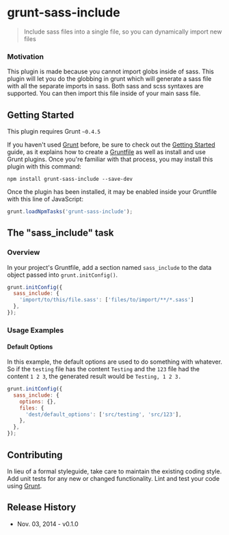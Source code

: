 # grunt-sass-include

> Include sass files into a single file, so you can dynamically import new files

### Motivation

This plugin is made because you cannot import globs inside of sass. This plugin will let you do the globbing in grunt which will generate a sass file with all the separate imports in sass. Both sass and scss syntaxes are supported. You can then import this file inside of your main sass file.

## Getting Started
This plugin requires Grunt `~0.4.5`

If you haven't used [Grunt](http://gruntjs.com/) before, be sure to check out the [Getting Started](http://gruntjs.com/getting-started) guide, as it explains how to create a [Gruntfile](http://gruntjs.com/sample-gruntfile) as well as install and use Grunt plugins. Once you're familiar with that process, you may install this plugin with this command:

```shell
npm install grunt-sass-include --save-dev
```

Once the plugin has been installed, it may be enabled inside your Gruntfile with this line of JavaScript:

```js
grunt.loadNpmTasks('grunt-sass-include');
```

## The "sass_include" task

### Overview
In your project's Gruntfile, add a section named `sass_include` to the data object passed into `grunt.initConfig()`.

```js
grunt.initConfig({
  sass_include: {
    'import/to/this/file.sass': ['files/to/import/**/*.sass']
  },
});
```

### Usage Examples

#### Default Options
In this example, the default options are used to do something with whatever. So if the `testing` file has the content `Testing` and the `123` file had the content `1 2 3`, the generated result would be `Testing, 1 2 3.`

```js
grunt.initConfig({
  sass_include: {
    options: {},
    files: {
      'dest/default_options': ['src/testing', 'src/123'],
    },
  },
});
```

## Contributing
In lieu of a formal styleguide, take care to maintain the existing coding style. Add unit tests for any new or changed functionality. Lint and test your code using [Grunt](http://gruntjs.com/).

## Release History

* Nov. 03, 2014 - v0.1.0
